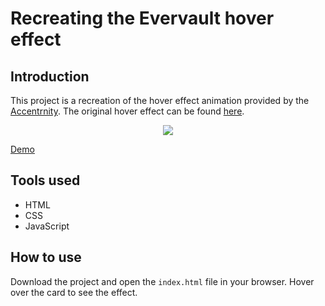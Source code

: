 # Recreating the Evervault hover effect

## Introduction

This project is a recreation of the hover effect animation provided by the [Accentrnity](https://ui.aceternity.com). The original hover effect can be found [here](https://ui.aceternity.com/components/evervault-card).

<div align="center">
  <img src="https://github.com/user-attachments/assets/7371fbcb-062e-4262-8b71-824af9844160" />
</div>

[Demo](https://bkrmadtya.github.io/evervault-hover-effect/)

## Tools used

- HTML
- CSS
- JavaScript

## How to use

Download the project and open the `index.html` file in your browser. Hover over the card to see the effect.

